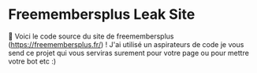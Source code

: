 # Freemembersplus Leak Site
👀 Voici le code source du site de freemembersplus (https://freemembersplus.fr/) ! J'ai utilisé un aspirateurs de code je vous send ce projet qui vous serviras surement pour votre page ou pour mettre votre bot etc :)

